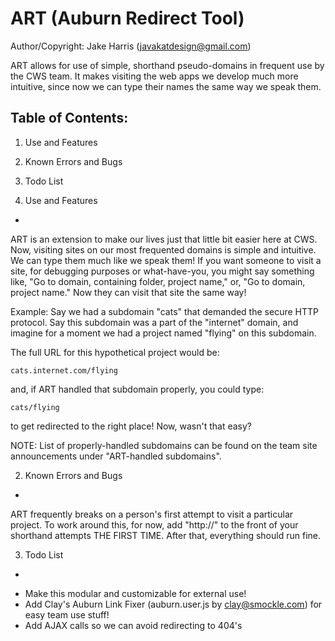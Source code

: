 ART (Auburn Redirect Tool)
=
Author/Copyright: Jake Harris (javakatdesign@gmail.com)

ART allows for use of simple, shorthand pseudo-domains in frequent
use by the CWS team. It makes visiting the web apps we develop much more intuitive, since now we can type their
names the same way we speak them.


Table of Contents:
-
1. Use and Features
2. Known Errors and Bugs
3. Todo List


1. Use and Features
-
ART is an extension to make our lives just that little bit easier here at CWS. Now, visiting sites on our most
frequented domains is simple and intuitive. We can type them much like we speak them!
If you want someone to visit a site, for debugging purposes or what-have-you, you might say something like,
"Go to domain, containing folder, project name," or, "Go to domain, project name."
Now they can visit that site the same way!

Example:
Say we had a subdomain "cats" that demanded the secure HTTP protocol. Say this subdomain was a part of the
"internet" domain, and imagine for a moment we had a project named "flying" on this subdomain. 

The full URL for this hypothetical project would be:

```` cats.internet.com/flying ````

and, if ART handled that subdomain properly, you could type:

```` cats/flying ````

to get redirected to the right place! Now, wasn't that easy?

NOTE: List of properly-handled subdomains can be found on the team site announcements under "ART-handled subdomains".

2. Known Errors and Bugs
-
ART frequently breaks on a person's first attempt to visit a particular project. To work around this, for now,
add "http://" to the front of your shorthand attempts THE FIRST TIME. After that, everything should run fine.

3. Todo List
-
* Make this modular and customizable for external use!
* Add Clay's Auburn Link Fixer (auburn.user.js by clay@smockle.com) for easy team use stuff!
* Add AJAX calls so we can avoid redirecting to 404's
